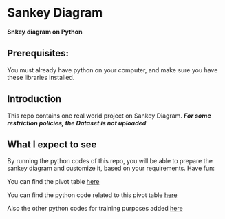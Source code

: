 # Sankey Diagram

**Snkey diagram on Python**

## Prerequisites:
You must already have python on your computer, and make sure you have these libraries installed.

## Introduction

This repo contains one real world project on Sankey Diagram. 
***For some restriction policies, the Dataset is not uploaded***

## What I expect to see

By running the python codes of this repo, you will be able to prepare the sankey diagram and customize it, based on your requirements. Have fun:

You can find the pivot table [here](https://github.com/MehdiMahmoodi/Snakey-Diagram/blob/master/PivotTable.xlsx)

You can find the python code related to this pivot table [here](https://github.com/MehdiMahmoodi/Snakey-Diagram/blob/master/Sankey_SharedKeys.ipynb)

Also the other python codes for training purposes added [here](https://github.com/MehdiMahmoodi/Snakey-Diagram/blob/master/My%20try.ipynb)
